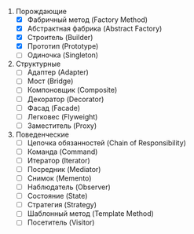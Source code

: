 1. Порождающие
   - [x] Фабричный метод (Factory Method)
   - [x] Абстрактная фабрика (Abstract Factory)
   - [x] Строитель (Builder)
   - [x] Прототип (Prototype)
   - [ ] Одиночка (Singleton)
2. Структурные
   - [ ] Адаптер (Adapter)
   - [ ] Мост (Bridge)
   - [ ] Компоновщик (Composite)
   - [ ] Декоратор (Decorator)
   - [ ] Фасад (Facade)
   - [ ] Легковес (Flyweight)
   - [ ] Заместитель (Proxy) 
3. Поведенческие
   - [ ] Цепочка обязанностей (Chain of Responsibility)
   - [ ] Команда (Command)
   - [ ] Итератор (Iterator)
   - [ ] Посредник (Mediator)
   - [ ] Снимок (Memento)
   - [ ] Наблюдатель (Observer)
   - [ ] Состояние (State)
   - [ ] Стратегия (Strategy)
   - [ ] Шаблонный метод (Template Method)
   - [ ] Посетитель (Visitor)
